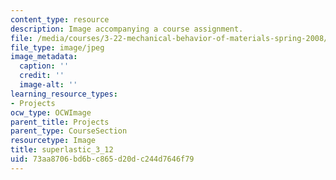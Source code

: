 ```yaml
---
content_type: resource
description: Image accompanying a course assignment.
file: /media/courses/3-22-mechanical-behavior-of-materials-spring-2008/73aa8706bd6bc865d20dc244d7646f79_superlastic_3_12.jpg
file_type: image/jpeg
image_metadata:
  caption: ''
  credit: ''
  image-alt: ''
learning_resource_types:
- Projects
ocw_type: OCWImage
parent_title: Projects
parent_type: CourseSection
resourcetype: Image
title: superlastic_3_12
uid: 73aa8706-bd6b-c865-d20d-c244d7646f79
---
```

